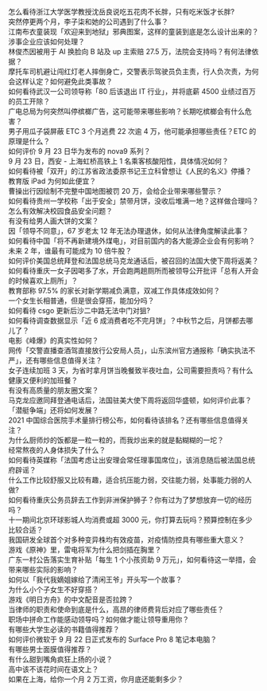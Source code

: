 怎么看待浙江大学医学教授沈岳良说吃五花肉不长胖，只有吃米饭才长胖?  
突然停更两个月，李子柒和她的公司遇到了什么事？  
江南布衣童装现「欢迎来到地狱」邪典图案，这样的童装到底是怎么设计出来的？涉事企业应该如何处理？  
林俊杰因被用于 AI 换脸向 B 站及 up 主索赔 27.5 万，法院会支持吗？有何法律依据？  
摩托车司机避让闯红灯老人摔倒身亡，交警表示驾驶员负主责，行人负次责，为何会这样认定？如何避免此类事故？  
如何看待武汉一公司领导称「80 后该退出 IT 行业」，并将底薪 4500 业绩过百万的员工开除？  
广电总局为何突然叫停槟榔广告，这可能带来哪些影响？长期吃槟榔会有什么危害？  
男子用瓜子袋屏蔽 ETC 3 个月逃费 22 次逾 4 万，他可能承担哪些责任？ETC 的原理是什么？  
如何评价 9 月 23 日华为发布的 nova9 系列？  
9 月 23 日，西安 - 上海虹桥高铁上 1 名乘客核酸阳性，具体情况如何？  
如何看待被「双开」的江苏省政法委原书记王立科曾想让《人民的名义》停播？  
教育版 iPad 为何如此便宜？  
曹操出行因绘制不完整中国地图被罚 20 万，会给企业带来哪些警示？  
如何看待贵州一学校称「出于安全」禁带月饼，没收后堆满一地？这样做合理吗？怎么有效解决校园食品安全问题？  
有没有给男人画大饼的文案？  
因「领导不同意」，67 岁老太 12 年无法办理退休，如何从法律角度解读此事？  
如何看待中国「将不再新建境外煤电」，对目前国内的各大能源企业会有何影响？  
未来 2 年，谁最有可能成为 10 倍牛股？  
如何评价美国总统拜登和法国总统马克龙通话后，被召回的法国大使下周将返美？  
如何看待重庆一女子因喝多了水，开会跑两趟厕所而被领导公开批评「总有人开会的时候喜欢上厕所」？  
教育部称 97.5% 的家长对新学期减负满意，双减工作具体成效如何？  
一个女生长相普通，但是很会穿搭，能加分吗？  
如何看待 csgo 更新后沙二中路无法中门对狙?  
如何看待调查数据显示「近 6 成消费者吃不完月饼」？中秋节之后，月饼都去哪儿了？  
电影《峰爆》的真实性如何？  
网传「交警直播查酒驾直接放行公安局人员」，山东滨州官方通报称「确实执法不严」，还有哪些信息值得关注？  
女子连续加班 3 天，为省时拿月饼当晚餐致半夜吐血，公司需要担责吗？有什么健康又便利的加班餐？  
有没有高质量的朋友圈文案？  
马克龙应邀同拜登通电话后，法国驻美大使下周将返回华盛顿，如何评价此事？「潜艇争端」还将如何发展？  
2021 中国综合医院手术量排行榜公布，如何看待该排名？还有哪些信息值得关注？  
为什么厨师炒的饭都是一粒一粒的，而我炒出来的就是黏糊糊的一坨？  
经常熬夜的人身体损失了什么？  
如何看待英媒称「法国考虑让出安理会常任理事国席位」，该消息随后被法国总统府辟谣？  
什么工作比较舒服又比较有趣，适合抗压能力弱，交往能力弱，处事能力弱的人做?  
如何看待重庆公务员辞去工作到非洲保护狮子？你有过为了梦想放弃一切的经历吗？  
十一期间北京环球影城人均消费或超 3000 元，你打算去玩吗？预算控制在多少比较合适？  
我国研发全球首个对多种变异株均有效疫苗，对疫情防控具有哪些重大意义？  
游戏《原神》里，雷电将军为什么把剑插在胸里？  
广东一村公告落实生育补贴「每生 1 个小孩资助 9 万元」，如何看待这一举措，会带来哪些实际的影响？  
如何以「我代我嫡姐嫁给了清闲王爷」开头写一个故事？  
为什么小个子女生不好穿搭？  
游戏《明日方舟》的中文配音是否拉跨？  
当律师的职责和使命到底是什么，高昂的律师费背后对应了哪些责任？  
职场中拼命工作能感动领导吗？如何做才能让领导重用你？  
有哪些大学生必读的书籍值得推荐？  
如何评价微软于 9 月 22 日正式发布的 Surface Pro 8 笔记本电脑？  
有哪些男士面膜值得推荐？  
有什么甜到嘴角疯狂上扬的小说？  
高中该不该花时间在语文上？  
如果在上海，给你一个月 2 万工资，你月底还能剩多少？  
